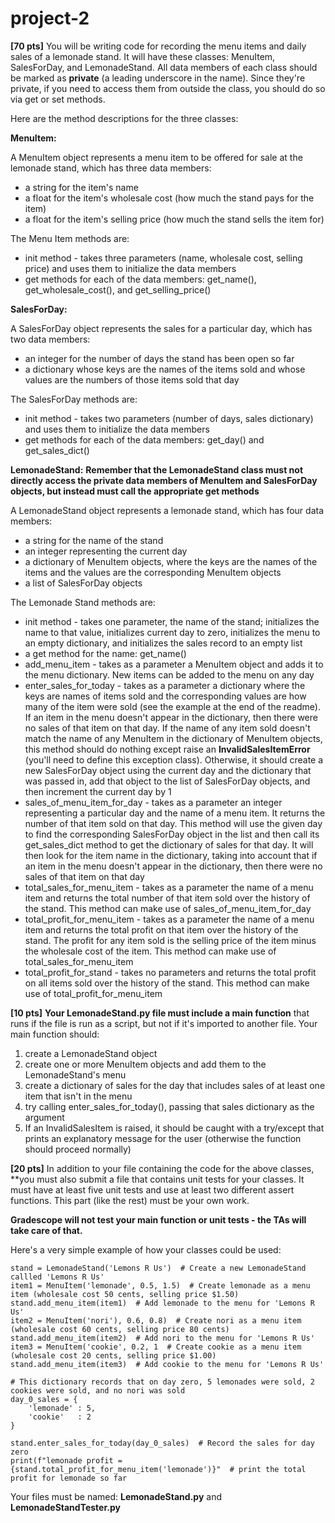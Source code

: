 # project-2

**[70 pts]**  You will be writing code for recording the menu items and daily sales of a lemonade stand. It will have these classes: MenuItem, SalesForDay, and LemonadeStand. All data members of each class should be marked as **private** (a leading underscore in the name). Since they're private, if you need to access them from outside the class, you should do so via get or set methods.

Here are the method descriptions for the three classes:


**MenuItem:**

A MenuItem object represents a menu item to be offered for sale at the lemonade stand, which has three data members:
* a string for the item's name
* a float for the item's wholesale cost (how much the stand pays for the item)
* a float for the item's selling price (how much the stand sells the item for)

The Menu Item methods are:
* init method - takes three parameters (name, wholesale cost, selling price) and uses them to initialize the data members
* get methods for each of the data members: get_name(), get_wholesale_cost(), and get_selling_price()


**SalesForDay:**

A SalesForDay object represents the sales for a particular day, which has two data members:
* an integer for the number of days the stand has been open so far
* a dictionary whose keys are the names of the items sold and whose values are the numbers of those items sold that day

The SalesForDay methods are:
* init method - takes two parameters (number of days, sales dictionary) and uses them to initialize the data members
* get methods for each of the data members: get_day() and get_sales_dict()


**LemonadeStand:**
**Remember that the LemonadeStand class must not directly access the private data members of MenuItem and SalesForDay objects, but instead must call the appropriate get methods**

A LemonadeStand object represents a lemonade stand, which has four data members: 
* a string for the name of the stand
* an integer representing the current day
* a dictionary of MenuItem objects, where the keys are the names of the items and the values are the corresponding MenuItem objects
* a list of SalesForDay objects

The Lemonade Stand methods are:
* init method - takes one parameter, the name of the stand; initializes the name to that value, initializes current day to zero, initializes the menu to an empty dictionary, and initializes the sales record to an empty list
* a get method for the name: get_name()
* add_menu_item - takes as a parameter a MenuItem object and adds it to the menu dictionary. New items can be added to the menu on any day
* enter_sales_for_today - takes as a parameter a dictionary where the keys are names of items sold and the corresponding values are how many of the item were sold (see the example at the end of the readme). If an item in the menu doesn't appear in the dictionary, then there were no sales of that item on that day. If the name of any item sold doesn't match the name of any MenuItem in the dictionary of MenuItem objects, this method should do nothing except raise an **InvalidSalesItemError** (you'll need to define this exception class). Otherwise, it should create a new SalesForDay object using the current day and the dictionary that was passed in, add that object to the list of SalesForDay objects, and then increment the current day by 1
* sales_of_menu_item_for_day - takes as a parameter an integer representing a particular day and the name of a menu item. It returns the number of that item sold on that day. This method will use the given day to find the corresponding SalesForDay object in the list and then call its get_sales_dict method to get the dictionary of sales for that day. It will then look for the item name in the dictionary, taking into account that if an item in the menu doesn't appear in the dictionary, then there were no sales of that item on that day
* total_sales_for_menu_item - takes as a parameter the name of a menu item and returns the total number of that item sold over the history of the stand. This method can make use of sales_of_menu_item_for_day
* total_profit_for_menu_item - takes as a parameter the name of a menu item and returns the total profit on that item over the history of the stand. The profit for any item sold is the selling price of the item minus the wholesale cost of the item. This method can make use of total_sales_for_menu_item
* total_profit_for_stand - takes no parameters and returns the total profit on all items sold over the history of the stand. This method can make use of total_profit_for_menu_item

**[10 pts]**  **Your LemonadeStand.py file must include a main function** that runs if the file is run as a script, but not if it's imported to another file.  Your main function should:
1. create a LemonadeStand object
2. create one or more MenuItem objects and add them to the LemonadeStand's menu
3. create a dictionary of sales for the day that includes sales of at least one item that isn't in the menu
4. try calling enter_sales_for_today(), passing that sales dictionary as the argument
5. If an InvalidSalesItem is raised, it should be caught with a try/except that prints an explanatory message for the user (otherwise the function should proceed normally)

**[20 pts]**  In addition to your file containing the code for the above classes, **you must also submit a file that contains unit tests for your classes.  It must have at least five unit tests and use at least two different assert functions.  This part (like the rest) must be your own work. 

**Gradescope will not test your main function or unit tests - the TAs will take care of that.**

Here's a very simple example of how your classes could be used:
```
stand = LemonadeStand('Lemons R Us')  # Create a new LemonadeStand callled 'Lemons R Us'
item1 = MenuItem('lemonade', 0.5, 1.5)  # Create lemonade as a menu item (wholesale cost 50 cents, selling price $1.50)
stand.add_menu_item(item1)  # Add lemonade to the menu for 'Lemons R Us'
item2 = MenuItem('nori'), 0.6, 0.8)  # Create nori as a menu item (wholesale cost 60 cents, selling price 80 cents)
stand.add_menu_item(item2)  # Add nori to the menu for 'Lemons R Us'
item3 = MenuItem('cookie', 0.2, 1  # Create cookie as a menu item (wholesale cost 20 cents, selling price $1.00)
stand.add_menu_item(item3)  # Add cookie to the menu for 'Lemons R Us'

# This dictionary records that on day zero, 5 lemonades were sold, 2 cookies were sold, and no nori was sold
day_0_sales = {
    'lemonade' : 5,
    'cookie'   : 2
}

stand.enter_sales_for_today(day_0_sales)  # Record the sales for day zero
print(f"lemonade profit = {stand.total_profit_for_menu_item('lemonade')}"  # print the total profit for lemonade so far
```

Your files must be named: **LemonadeStand.py** and **LemonadeStandTester.py**

